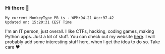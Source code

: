 ### Hi there 👋
<!-- PB START -->
```
My current MonkeyType PB is - WPM:94.21 Acc:97.42
Updated on: 15:20:31 CEST Time
```
<!-- PB END -->
I'm an IT person, just overall. I like CTFs, hacking, coding games, making Python apps. Just a lot of stuff.
You can check out my website [here](https://skill3472.github.io/).
I will probably add some interesting stuff here, when I get the idea to do so. Take care ❤️
